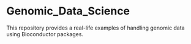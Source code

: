 # Genomic_Data_Science

This repository provides a real-life examples of handling genomic data using Bioconductor packages.
